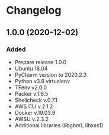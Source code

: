 # Changelog

## 1.0.0 (2020-12-02)

### Added

-   Prepare release 1.0.0
-   Ubuntu 18.04
-   PyCharm version to 2020.2.3
-   Python v3.8 virtualenv
-   TFenv v2.0.0
-   Packer v.1.6.5
-   Shellcheck v.0.7.1
-   AWS CLI v.2.1.2
-   Docker v.19.03.9
-   AWSU v.2.3.2
-   Additional libraries (libgbm1, libxss1)
